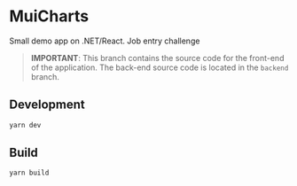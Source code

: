 # MuiCharts
Small demo app on .NET/React. Job entry challenge

> **IMPORTANT**: This branch contains the source code for the front-end of the application. The back-end source code is located in the `backend` branch.

## Development
```bash
yarn dev
```

## Build
```bash
yarn build
```
